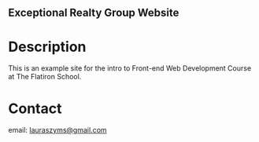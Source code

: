 Exceptional Realty Group Website
---

# Description

This is an example site for the intro to Front-end Web Development Course at The Flatiron School.

# Contact

email: lauraszyms@gmail.com
